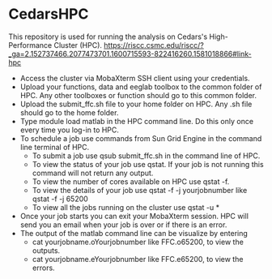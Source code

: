 # CedarsHPC
This repository is used for running the analysis on Cedars's High-Performance Cluster (HPC). https://riscc.csmc.edu/riscc/?_ga=2.152737466.2077473701.1600715593-822416260.1581018866#link-hpc
 - Access the cluster via MobaXterm SSH client using your credentials. 
 - Upload your functions, data and eeglab toolbox to the common folder of HPC. Any other toolboxes or function should go to this common folder.  
 - Upload the submit_ffc.sh file to your home folder on HPC. Any .sh file should go to the home folder.  
 - Type module load matlab in the HPC command line. Do this only once every time you log-in to HPC. 
 - To schedule a job use commands from Sun Grid Engine in the command line terminal of HPC. 
     - To submit a job use qsub submit_ffc.sh in the command line of HPC. 
     - To view the status of your job use qstat. If your job is not running this command will not return any output.
     - To view the number of cores available on HPC use qstat -f.
     - To view the details of your job use qstat -f -j yourjobnumber like qstat -f -j 65200
     - To view all the jobs running on the cluster use qstat -u \*
 - Once your job starts you can exit your MobaXterm session. HPC will send you an email when your job is over or if there is an error. 
 - The output of the matlab command line can be visualize by entering 
      - cat yourjobname.oYourjobnumber like FFC.o65200, to view the outputs.
      - cat yourjobname.eYourjobnumber like FFC.e65200, to view the errors.
